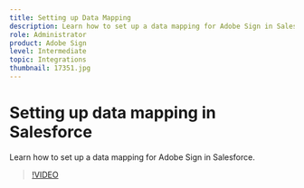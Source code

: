 ```yaml
---
title: Setting up Data Mapping
description: Learn how to set up a data mapping for Adobe Sign in Salesforce
role: Administrator
product: Adobe Sign
level: Intermediate
topic: Integrations
thumbnail: 17351.jpg
---
```


# Setting up data mapping in Salesforce

Learn how to set up a data mapping for Adobe Sign in Salesforce.

>[!VIDEO](https://video.tv.adobe.com/v/17351?hidetitle=true)